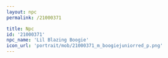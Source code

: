 ```yaml
---
layout: npc
permalink: /21000371

title: Npc
id: '21000371'
npc_name: 'Lil Blazing Boogie'
icon_url: 'portrait/mob/21000371_m_boogiejuniorred_p.png'
---
```

